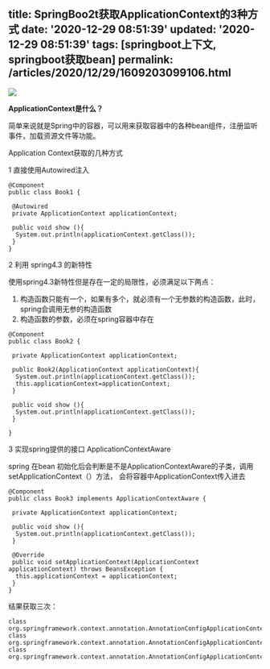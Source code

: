 title: SpringBoo2t获取ApplicationContext的3种方式
date: '2020-12-29 08:51:39'
updated: '2020-12-29 08:51:39'
tags: [springboot上下文, springboot获取bean]
permalink: /articles/2020/12/29/1609203099106.html
---
![](https://b3logfile.com/bing/20190412.jpg?imageView2/1/w/960/h/540/interlace/1/q/100)

**ApplicationContext是什么？**

简单来说就是Spring中的容器，可以用来获取容器中的各种bean组件，注册监听事件，加载资源文件等功能。

Application Context获取的几种方式

1 直接使用Autowired注入

```
@Component
public class Book1 {

 @Autowired
 private ApplicationContext applicationContext;

 public void show (){
  System.out.println(applicationContext.getClass());
 }
}
```


2 利用 spring4.3 的新特性

使用spring4.3新特性但是存在一定的局限性，必须满足以下两点：

1. 构造函数只能有一个，如果有多个，就必须有一个无参数的构造函数，此时，spring会调用无参的构造函数
2. 构造函数的参数，必须在spring容器中存在

```
@Component
public class Book2 {

 private ApplicationContext applicationContext;

 public Book2(ApplicationContext applicationContext){
  System.out.println(applicationContext.getClass());
  this.applicationContext=applicationContext;
 }

 public void show (){
  System.out.println(applicationContext.getClass());
 }

}
```

3 实现spring提供的接口 ApplicationContextAware

spring 在bean 初始化后会判断是不是ApplicationContextAware的子类，调用setApplicationContext（）方法， 会将容器中ApplicationContext传入进去

```
@Component
public class Book3 implements ApplicationContextAware {

 private ApplicationContext applicationContext;

 public void show (){
  System.out.println(applicationContext.getClass());
 }

 @Override
 public void setApplicationContext(ApplicationContext applicationContext) throws BeansException {
  this.applicationContext = applicationContext;
 }
}
```

结果获取三次：

```
class org.springframework.context.annotation.AnnotationConfigApplicationContext
class org.springframework.context.annotation.AnnotationConfigApplicationContext
class org.springframework.context.annotation.AnnotationConfigApplicationContext
```


